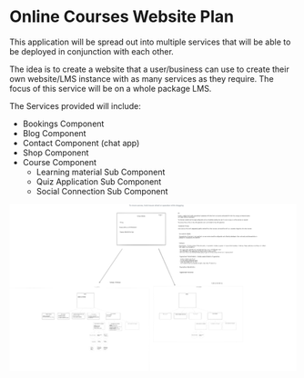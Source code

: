 # Online Courses Website Plan

This application will be spread out into multiple services that will be able to be deployed in conjunction with each other.

The idea is to create a website that a user/business can use to create their own website/LMS instance with as many services as they require. The focus of this service will be on a whole package LMS.

The Services provided will include:

- Bookings Component
- Blog Component
- Contact Component (chat app)
- Shop Component
- Course Component
  - Learning material Sub Component
  - Quiz Application Sub Component
  - Social Connection Sub Component

![Architecture](Planning/architecture.png)
